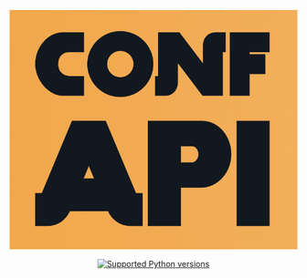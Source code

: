 <p align="center">
  <img src="https://github.com/illini-motorsports/confapi/blob/dev/assets/confapi_logo.png?raw=true" alt="ConfAPI">
</p>

</p>
<p align="center">
<a href="https://github.com/tiangolo/fastapi/actions?query=workflow%3ATest+event%3Apush+branch%3Amaster" target="_blank">
</a>
<a href="https://coverage-badge.samuelcolvin.workers.dev/redirect/tiangolo/fastapi" target="_blank">
</a>
<a href="https://pypi.org/project/fastapi" target="_blank">
</a>
<a href="https://pypi.org/project/fastapi" target="_blank">
    <img src="https://img.shields.io/pypi/pyversions/fastapi.svg?color=%2334D058" alt="Supported Python versions">
</a>
</p>
